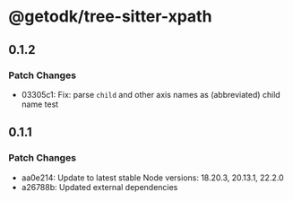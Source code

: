 # @getodk/tree-sitter-xpath

## 0.1.2

### Patch Changes

- 03305c1: Fix: parse `child` and other axis names as (abbreviated) child name test

## 0.1.1

### Patch Changes

- aa0e214: Update to latest stable Node versions: 18.20.3, 20.13.1, 22.2.0
- a26788b: Updated external dependencies
